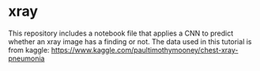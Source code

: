 # xray

This repository includes a notebook file that applies a CNN to predict whether an xray image has a finding or not. The data used in this tutorial is from kaggle: https://www.kaggle.com/paultimothymooney/chest-xray-pneumonia
